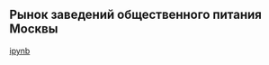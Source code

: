 ## Рынок заведений общественного питания Москвы

[ipynb](https://github.com/Roman-K11/Portfolio/blob/a16acf6750296b0667dd63b827637e70110674b7/Moscow%20Cafe/Cafe.ipynb)
